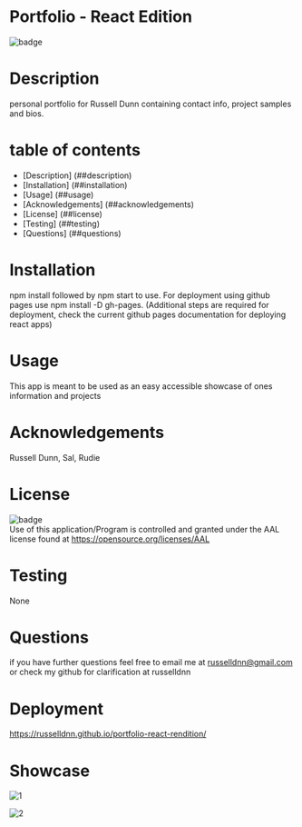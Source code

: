
  
  # Portfolio - React Edition

  ![badge](https://img.shields.io/badge/license-AAL-important)

  # Description

  personal portfolio for Russell Dunn containing contact info, project samples and bios.

  # table of contents

  - [Description] (##description)
  - [Installation] (##installation)
  - [Usage] (##usage)
  - [Acknowledgements] (##acknowledgements)
  - [License] (##license)
  - [Testing] (##testing)
  - [Questions] (##questions)

  # Installation
  npm install followed by npm start to use. For deployment using github pages use npm install -D gh-pages. (Additional steps are required for deployment, check the current github pages documentation for deploying react apps)

  # Usage
  This app is meant to be used as an easy accessible showcase of ones information and projects

  # Acknowledgements
  Russell Dunn, Sal, Rudie

  # License
  ![badge](https://img.shields.io/badge/license-AAL-important)
  <br>
  Use of this application/Program is controlled and granted under the AAL license found at <https://opensource.org/licenses/AAL>

  # Testing
  None

  # Questions
  if you have further questions feel free to email me at russelldnn@gmail.com or check my github for clarification at russelldnn
  
  # Deployment
  
  https://russelldnn.github.io/portfolio-react-rendition/
  
  # Showcase
  ![1](https://user-images.githubusercontent.com/104922988/181829482-30f5db7e-6ffc-4a53-8d4d-7a35679901f7.PNG)
  
  ![2](https://user-images.githubusercontent.com/104922988/181829506-8d5db472-3d4f-4db5-9e96-8c6a279612a0.PNG)


  



